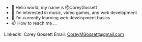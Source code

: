 - 👋 Hello world, my name is @CoreyGossett
- 👀 I’m interested in music, video games, and web development
- 🌱 I’m currently learning web development basics
- 📫 How to reach me ...

LinkedIn: Corey Gossett
Email: CoreyMGossett@gmail.com
<!---
CoreyGossett/CoreyGossett is a ✨ special ✨ repository because its `README.md` (this file) appears on your GitHub profile.
You can click the Preview link to take a look at your changes.
--->
